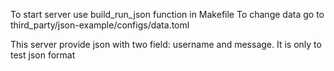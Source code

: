 To start server use build_run_json function in Makefile
To change data go to third_party/json-example/configs/data.toml

This server provide json with two field: username and message. It is only to test json format